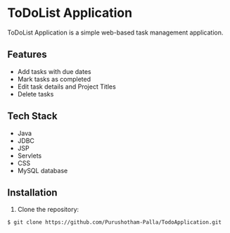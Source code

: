 # ToDoList Application

ToDoList Application is a simple web-based task management application.

## Features

- Add tasks with due dates
- Mark tasks as completed
- Edit task details and Project Titles
- Delete tasks 

## Tech Stack

- Java
- JDBC
- JSP
- Servlets
- CSS
- MySQL database

## Installation

1. Clone the repository:

```bash
$ git clone https://github.com/Purushotham-Palla/TodoApplication.git

